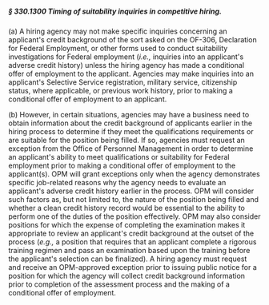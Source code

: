 ##### § 330.1300 Timing of suitability inquiries in competitive hiring. #####

(a) A hiring agency may not make specific inquiries concerning an applicant's credit background of the sort asked on the OF-306, Declaration for Federal Employment, or other forms used to conduct suitability investigations for Federal employment (*i.e.,* inquiries into an applicant's adverse credit history) unless the hiring agency has made a conditional offer of employment to the applicant. Agencies may make inquiries into an applicant's Selective Service registration, military service, citizenship status, where applicable, or previous work history, prior to making a conditional offer of employment to an applicant.

(b) However, in certain situations, agencies may have a business need to obtain information about the credit background of applicants earlier in the hiring process to determine if they meet the qualifications requirements or are suitable for the position being filled. If so, agencies must request an exception from the Office of Personnel Management in order to determine an applicant's ability to meet qualifications or suitability for Federal employment prior to making a conditional offer of employment to the applicant(s). OPM will grant exceptions only when the agency demonstrates specific job-related reasons why the agency needs to evaluate an applicant's adverse credit history earlier in the process. OPM will consider such factors as, but not limited to, the nature of the position being filled and whether a clean credit history record would be essential to the ability to perform one of the duties of the position effectively. OPM may also consider positions for which the expense of completing the examination makes it appropriate to review an applicant's credit background at the outset of the process (*e.g.,* a position that requires that an applicant complete a rigorous training regimen and pass an examination based upon the training before the applicant's selection can be finalized). A hiring agency must request and receive an OPM-approved exception prior to issuing public notice for a position for which the agency will collect credit background information prior to completion of the assessment process and the making of a conditional offer of employment.
